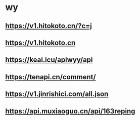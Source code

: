 # wy

## https://v1.hitokoto.cn/?c=j
## https://v1.hitokoto.cn

## https://keai.icu/apiwyy/api

## https://tenapi.cn/comment/

## https://v1.jinrishici.com/all.json

## https://api.muxiaoguo.cn/api/163reping
